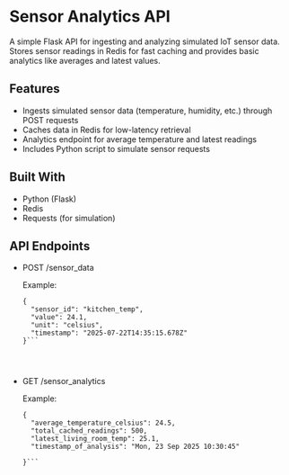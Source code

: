 # Sensor Analytics API

A simple Flask API for ingesting and analyzing simulated IoT sensor data.  
Stores sensor readings in Redis for fast caching and provides basic analytics like averages and latest values.

## Features
- Ingests simulated sensor data (temperature, humidity, etc.) through POST requests
- Caches data in Redis for low-latency retrieval
- Analytics endpoint for average temperature and latest readings
- Includes Python script to simulate sensor requests

## Built With
- Python (Flask)
- Redis
- Requests (for simulation)


## API Endpoints
- POST /sensor_data

  Example:


  ```
  {
    "sensor_id": "kitchen_temp",
    "value": 24.1,
    "unit": "celsius",
    "timestamp": "2025-07-22T14:35:15.678Z"
  }```




- GET /sensor_analytics

  Example:
  
  ```
  {
    "average_temperature_celsius": 24.5,
    "total_cached_readings": 500,
    "latest_living_room_temp": 25.1,
    "timestamp_of_analysis": "Mon, 23 Sep 2025 10:30:45"
  
  }```
